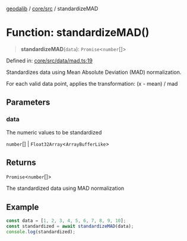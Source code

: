 [geodalib](../../../modules.md) / [core/src](../index.md) / standardizeMAD

# Function: standardizeMAD()

> **standardizeMAD**(`data`): `Promise`\<`number`[]\>

Defined in: [core/src/data/mad.ts:19](https://github.com/GeoDaCenter/geoda-lib/blob/3f9453a08cf3d7f96b1a0d65d18359804129d8d2/js/packages/core/src/data/mad.ts#L19)

Standardizes data using Mean Absolute Deviation (MAD) normalization.

For each valid data point, applies the transformation: (x - mean) / mad

## Parameters

### data

The numeric values to be standardized

`number`[] | `Float32Array`\<`ArrayBufferLike`\>

## Returns

`Promise`\<`number`[]\>

The standardized data using MAD normalization

## Example

```ts
const data = [1, 2, 3, 4, 5, 6, 7, 8, 9, 10];
const standardized = await standardizeMAD(data);
console.log(standardized);
```
